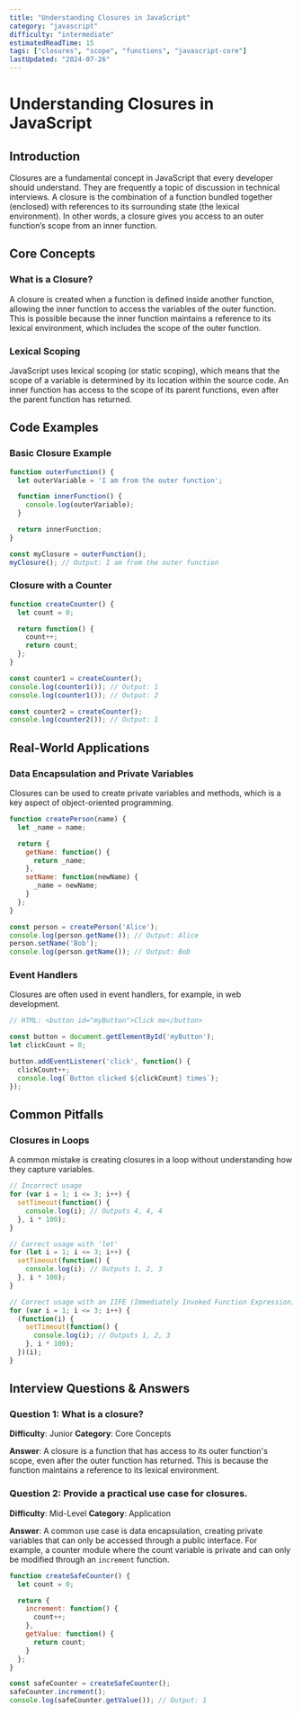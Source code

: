 ```yaml
---
title: "Understanding Closures in JavaScript"
category: "javascript"
difficulty: "intermediate"
estimatedReadTime: 15
tags: ["closures", "scope", "functions", "javascript-core"]
lastUpdated: "2024-07-26"
---
```


# Understanding Closures in JavaScript

## Introduction

Closures are a fundamental concept in JavaScript that every developer should understand. They are frequently a topic of discussion in technical interviews. A closure is the combination of a function bundled together (enclosed) with references to its surrounding state (the lexical environment). In other words, a closure gives you access to an outer function’s scope from an inner function.

## Core Concepts

### What is a Closure?

A closure is created when a function is defined inside another function, allowing the inner function to access the variables of the outer function. This is possible because the inner function maintains a reference to its lexical environment, which includes the scope of the outer function.

### Lexical Scoping

JavaScript uses lexical scoping (or static scoping), which means that the scope of a variable is determined by its location within the source code. An inner function has access to the scope of its parent functions, even after the parent function has returned.

## Code Examples

### Basic Closure Example

```javascript
function outerFunction() {
  let outerVariable = 'I am from the outer function';

  function innerFunction() {
    console.log(outerVariable);
  }

  return innerFunction;
}

const myClosure = outerFunction();
myClosure(); // Output: I am from the outer function
```

### Closure with a Counter

```javascript
function createCounter() {
  let count = 0;

  return function() {
    count++;
    return count;
  };
}

const counter1 = createCounter();
console.log(counter1()); // Output: 1
console.log(counter1()); // Output: 2

const counter2 = createCounter();
console.log(counter2()); // Output: 1
```

## Real-World Applications

### Data Encapsulation and Private Variables

Closures can be used to create private variables and methods, which is a key aspect of object-oriented programming.

```javascript
function createPerson(name) {
  let _name = name;

  return {
    getName: function() {
      return _name;
    },
    setName: function(newName) {
      _name = newName;
    }
  };
}

const person = createPerson('Alice');
console.log(person.getName()); // Output: Alice
person.setName('Bob');
console.log(person.getName()); // Output: Bob
```

### Event Handlers

Closures are often used in event handlers, for example, in web development.

```javascript
// HTML: <button id="myButton">Click me</button>

const button = document.getElementById('myButton');
let clickCount = 0;

button.addEventListener('click', function() {
  clickCount++;
  console.log(`Button clicked ${clickCount} times`);
});
```

## Common Pitfalls

### Closures in Loops

A common mistake is creating closures in a loop without understanding how they capture variables.

```javascript
// Incorrect usage
for (var i = 1; i <= 3; i++) {
  setTimeout(function() {
    console.log(i); // Outputs 4, 4, 4
  }, i * 100);
}

// Correct usage with 'let'
for (let i = 1; i <= 3; i++) {
  setTimeout(function() {
    console.log(i); // Outputs 1, 2, 3
  }, i * 100);
}

// Correct usage with an IIFE (Immediately Invoked Function Expression)
for (var i = 1; i <= 3; i++) {
  (function(i) {
    setTimeout(function() {
      console.log(i); // Outputs 1, 2, 3
    }, i * 100);
  })(i);
}
```

## Interview Questions & Answers

### Question 1: What is a closure?
**Difficulty**: Junior
**Category**: Core Concepts

**Answer**: A closure is a function that has access to its outer function's scope, even after the outer function has returned. This is because the function maintains a reference to its lexical environment.

### Question 2: Provide a practical use case for closures.
**Difficulty**: Mid-Level
**Category**: Application

**Answer**: A common use case is data encapsulation, creating private variables that can only be accessed through a public interface. For example, a counter module where the count variable is private and can only be modified through an `increment` function.

```javascript
function createSafeCounter() {
  let count = 0;

  return {
    increment: function() {
      count++;
    },
    getValue: function() {
      return count;
    }
  };
}

const safeCounter = createSafeCounter();
safeCounter.increment();
console.log(safeCounter.getValue()); // Output: 1
